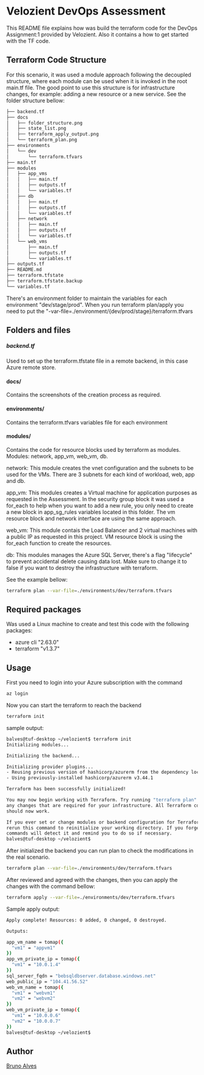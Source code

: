 # Velozient DevOps Assessment

This README file explains how was build the terraform code for the DevOps Assignment:1 provided by Velozient. Also it contains a how to get started with the TF code.

## Terraform Code Structure

For this scenario, it was used a module approach following the decoupled structure, where each module can be used when it is invoked in the root main.tf file. 
The good point to use this structure is for infrastructure changes, for example: adding a new resource or a new service. 
See the folder structure bellow: 
```bash
├── backend.tf
├── docs
│   ├── folder_structure.png
│   ├── state_list.png
│   ├── terraform_apply_output.png
│   └── terraform_plan.png
├── environments
│   └── dev
│       └── terraform.tfvars
├── main.tf
├── modules
│   ├── app_vms
│   │   ├── main.tf
│   │   ├── outputs.tf
│   │   └── variables.tf
│   ├── db
│   │   ├── main.tf
│   │   ├── outputs.tf
│   │   └── variables.tf
│   ├── network
│   │   ├── main.tf
│   │   ├── outputs.tf
│   │   └── variables.tf
│   └── web_vms
│       ├── main.tf
│       ├── outputs.tf
│       └── variables.tf
├── outputs.tf
├── README.md
├── terraform.tfstate
├── terraform.tfstate.backup
└── variables.tf


```

There's an environment folder to maintain the variables for each environment "dev/stage/prod". When you run terraform plan/apply you need to put the "-var-file=./environment/{dev/prod/stage}/terraform.tfvars

## Folders and files
##### backend.tf
Used to set up the terraform.tfstate file in a remote backend, in this case Azure remote store.

#### docs/
Contains the screenshots of the creation process as required.

#### environments/
Contains the terraform.tfvars variables file for each environment 

#### modules/
Contains the code for resource blocks used by terraform as modules.
Modules: network, app_vm, web_vm, db.

network: This module creates the vnet configuration and the subnets to be used for the VMs. There are 3 subnets for each kind of workload, web, app and db. 

app_vm: This modules creates a Virtual machine for application purposes as requested in the Assessment. In the security group block it was used a for_each to help when you want to add a new rule, you only need to create a new block in app_sg_rules variables located in this folder. The vm resource block and network interface are using the same approach.

web_vm: This module contais the Load Balancer and 2 virtual machines with a public IP as requested in this project. VM resource block is using the for_each function to create the resources.

db: This modules manages the Azure SQL Server, there's a flag "lifecycle"  to prevent accidental delete causing data lost. Make sure to change it to false if you want to destroy the infrastructure with terraform. 


See the example bellow: 
```bash
terraform plan --var-file=./environments/dev/terraform.tfvars
```

## Required packages
Was used a Linux machine to create and test this code with the following packages:  
* azure cli "2.63.0"
* terraform "v1.3.7"

## Usage

First you need to login into your Azure subscription with the command

```bash
az login
``` 
Now you can start the terraform to reach the backend 
```bash
terraform init
```
sample output: 
```bash
balves@tuf-desktop ~/velozient$ terraform init
Initializing modules...

Initializing the backend...

Initializing provider plugins...
- Reusing previous version of hashicorp/azurerm from the dependency lock file
- Using previously-installed hashicorp/azurerm v3.44.1

Terraform has been successfully initialized!

You may now begin working with Terraform. Try running "terraform plan" to see
any changes that are required for your infrastructure. All Terraform commands
should now work.

If you ever set or change modules or backend configuration for Terraform,
rerun this command to reinitialize your working directory. If you forget, other
commands will detect it and remind you to do so if necessary.
balves@tuf-desktop ~/velozient$

```

After initialized the backend you can run plan to check the modifications in the real scenario.

```bash
terraform plan --var-file=./environments/dev/terraform.tfvars
```

After reviewed and agreed with the changes, then you can apply the changes with the command bellow:
```bash
terraform apply --var-file=./environments/dev/terraform.tfvars
```

Sample apply output: 

```bash
Apply complete! Resources: 0 added, 0 changed, 0 destroyed.

Outputs:

app_vm_name = tomap({
  "vm1" = "appvm1"
})
app_vm_private_ip = tomap({
  "vm1" = "10.0.1.4"
})
sql_server_fqdn = "bebsqldbserver.database.windows.net"
web_public_ip = "104.41.56.52"
web_vm_name = tomap({
  "vm1" = "webvm1"
  "vm2" = "webvm2"
})
web_vm_private_ip = tomap({
  "vm1" = "10.0.0.6"
  "vm2" = "10.0.0.7"
})
balves@tuf-desktop ~/velozient$ 

```



## Author

[Bruno Alves](https://linkedin.com/in/brunoalves7/)
